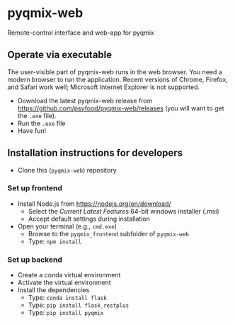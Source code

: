 # pyqmix-web
Remote-control interface and web-app for pyqmix

## Operate via executable
The user-visible part of pyqmix-web runs in the web browser. You need a modern browser to run the application. Recent versions of Chrome, Firefox, and Safari work well; Microsoft Internet Explorer is not supported.

- Download the latest pyqmix-web release from https://github.com/psyfood/pyqmix-web/releases (you will want to get the `.exe` file).
- Run the `.exe` file
- Have fun!

## Installation instructions for developers 
- Clone this (`pyqmix-web`) repository 

### Set up frontend
- Install Node.js from https://nodejs.org/en/download/
  - Select the _Current Latest Features_ 64-bit windows installer (.msi)
  - Accept default settings during installation
- Open your terminal (e.g., `cmd.exe`)
  - Browse to the `pyqmix_frontend` subfolder of `pyqmix-web`
  - Type: `npm install`

### Set up backend
- Create a conda virtual environment
- Activate the virtual environment
- Install the dependencies
  - Type: `conda install flask`
  - Type: `pip install flask_restplus`
  - Type: `pip install pyqmix`

